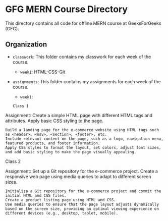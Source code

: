 # GFG MERN Course Directory

This directory contains all code for offline MERN course at GeeksForGeeks (GFG).

## Organization

- `classwork`: This folder contains my classwork for each week of the course.

  - `week1`: HTML-CSS-Git

- `assignments`: This folder contains my assignments for each week of the course.

  - `week1`:

  ```
  Class 1

Assignment: Create a simple HTML page with different HTML tags and attributes. Apply basic CSS styling to the page.

    Build a landing page for the e-commerce website using HTML tags such as <header>, <nav>, <section>, <footer>, etc.
    Include relevant content on the page, such as a logo, navigation menu, featured products, and footer information.
    Apply CSS styles to format the layout, set colors, adjust font sizes, and add basic styling to make the page visually appealing.


Class 2

Assignment: Set up a Git repository for the e-commerce project. Create a responsive web page using media queries to adapt to different screen sizes.

    Initialize a Git repository for the e-commerce project and commit the initial HTML and CSS files.
    Create a product listing page using HTML and CSS.
    Use media queries to ensure that the page layout adjusts dynamically based on the screen size, providing an optimal viewing experience on different devices (e.g., desktop, tablet, mobile).
     
  ```

